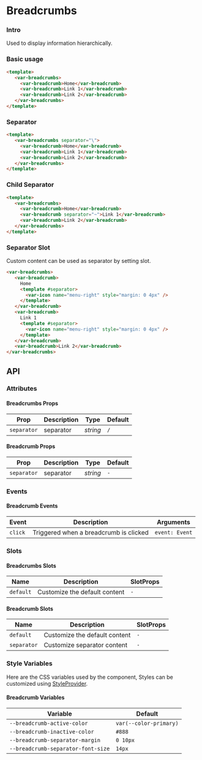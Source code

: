 # Breadcrumbs

### Intro

Used to display information hierarchically.

### Basic usage

```html
<template>
   <var-breadcrumbs>
     <var-breadcrumb>Home</var-breadcrumb>
     <var-breadcrumb>Link 1</var-breadcrumb>
     <var-breadcrumb>Link 2</var-breadcrumb>
   </var-breadcrumbs>
</template>
```

### Separator

```html
<template>
   <var-breadcrumbs separator="\">
     <var-breadcrumb>Home</var-breadcrumb>
     <var-breadcrumb>Link 1</var-breadcrumb>
     <var-breadcrumb>Link 2</var-breadcrumb>
   </var-breadcrumbs>
</template>
```

### Child Separator

```html
<template>
   <var-breadcrumbs>
     <var-breadcrumb>Home</var-breadcrumb>
     <var-breadcrumb separator="~">Link 1</var-breadcrumb>
     <var-breadcrumb>Link 2</var-breadcrumb>
   </var-breadcrumbs>
</template>
```

### Separator Slot

Custom content can be used as separator by setting slot.

```html
<var-breadcrumbs>
   <var-breadcrumb>
     Home
     <template #separator>
       <var-icon name="menu-right" style="margin: 0 4px" />
     </template>
   </var-breadcrumb>
   <var-breadcrumb>
     Link 1
     <template #separator>
       <var-icon name="menu-right" style="margin: 0 4px" />
     </template>
   </var-breadcrumb>
   <var-breadcrumb>Link 2</var-breadcrumb>
</var-breadcrumbs>
```

## API

### Attributes

#### Breadcrumbs Props

| Prop               | Description          | Type               | Default      |
| ----------- | ------ | -------- | ------ |
| `separator` | separator | _string_ | `/` |

#### Breadcrumb Props

| Prop       | Description            | Type               | Default |
| ----------- | -------------- | ----------------------------- |-----|
| `separator` | separator | _string_ | `-` |

### Events

#### Breadcrumb Events

| Event    | Description   | Arguments                 |
| ------- |-----------------------------------------| ---------------------- |
| `click` | Triggered when a breadcrumb is clicked | `event: Event` |

### Slots

#### Breadcrumbs Slots

| Name | Description | SlotProps |
| --------- | -------------- | ---- |
| `default` | Customize the default content | `-` |

#### Breadcrumb Slots

| Name | Description | SlotProps |
| ----------- |------------------------------| ---- |
| `default` | Customize the default content | `-` |
| `separator` | Customize separator content  | `-` |

### Style Variables

Here are the CSS variables used by the component, Styles can be customized using [StyleProvider](#/en-US/style-provider).
#### Breadcrumb Variables

| Variable                        | Default                |
| -------------------------------------- | ---------------------- |
| `--breadcrumb-active-color` | `var(--color-primary)` |
| `--breadcrumb-inactive-color` | `#888` |
| `--breadcrumb-separator-margin` | `0 10px` |
| `--breadcrumb-separator-font-size` | `14px` |